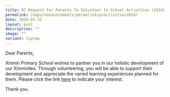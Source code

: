 ```yaml
---
title: 07 Request For Parents To Volunteer In School Activities (2024)
permalink: /xmps/announcements/permalink/pvactivities2024/
date: 2024-01-31
layout: post
description: ""
image: ""
variant: tiptap
---
```

<p>Dear Parents,</p>
<p></p>
<p>Xinmin Primary School wishes to partner you in our holistic development
of our Xinminites. Through volunteering, you will be able to support their
development and appreciate the varied learning experiences planned for
them. Please click the link <a href="https://xinminpri.moe.edu.sg/our-partners/psg/" rel="noopener noreferrer nofollow" target="_blank">here</a> to indicate
your interest.</p>
<p></p>
<p>Thank you.</p>